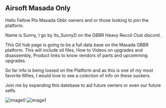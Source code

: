 ## **Airsoft Masada Only**

Hello Fellow Pts Masada Gbbr owners and or those looking to join the platform.  

Name is Sunny, I go by Its_SunnyD on the GBBR Heavy Recoil Club discord.

This Git hub page is going to be a full data base on the Masada GBBR platform.
This will include stl files, How to Videos on upgrades and disassembly, Product links to know vendors of parts and upcomming upgrades.

So far info is being lossed on the Platform and as this is one of my most favorite Rifles, I would love to see a colection of info on these suckers. 

Join me by expanding this datebase to aid future owners or even our future selfs.

![image0](https://github.com/user-attachments/assets/563c730e-7e58-497e-8f01-4852b99ee5e3)
![image1](https://github.com/user-attachments/assets/7f014e93-5e68-4318-9962-99db7c21fb2d)

